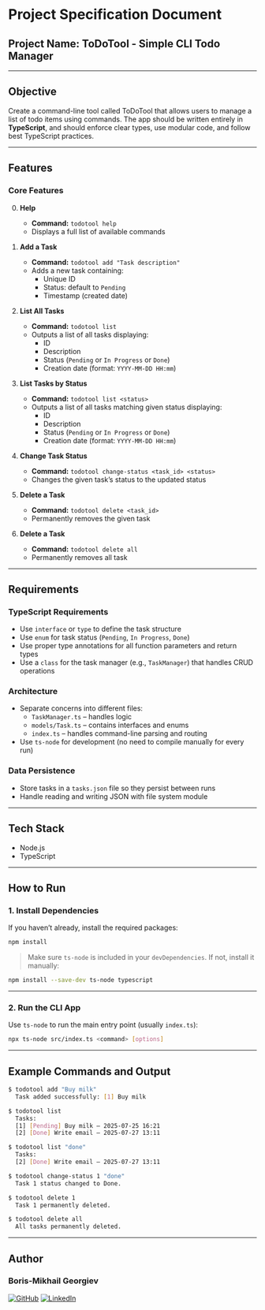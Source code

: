 # Project Specification Document

## Project Name: **ToDoTool - Simple CLI Todo Manager**

---

## Objective

Create a command-line tool called ToDoTool that allows users to manage a list of todo items using commands. The app should be written entirely in **TypeScript**, and should enforce clear types, use modular code, and follow best TypeScript practices.

---

## Features

### Core Features

0. **Help**
   - **Command:** `todotool help`
   - Displays a full list of available commands

1. **Add a Task**
   - **Command:** `todotool add "Task description"`
   - Adds a new task containing:
     - Unique ID
     - Status: default to `Pending`
     - Timestamp (created date)

2. **List All Tasks**
   - **Command:** `todotool list`
   - Outputs a list of all tasks displaying:
     - ID
     - Description
     - Status (`Pending` or `In Progress` or `Done`)
     - Creation date (format: `YYYY-MM-DD HH:mm`)

3. **List Tasks by Status**
   - **Command:** `todotool list <status>`
   - Outputs a list of all tasks matching given status displaying:
     - ID
     - Description
     - Status (`Pending` or `In Progress` or `Done`)
     - Creation date (format: `YYYY-MM-DD HH:mm`)

4. **Change Task Status**
   - **Command:** `todotool change-status <task_id> <status>`
   - Changes the given task’s status to the updated status

5. **Delete a Task**
   - **Command:** `todotool delete <task_id>`
   - Permanently removes the given task
  
6. **Delete a Task**
   - **Command:** `todotool delete all`
   - Permanently removes all task

---

## Requirements

### TypeScript Requirements

- Use `interface` or `type` to define the task structure
- Use `enum` for task status (`Pending`, `In Progress`, `Done`)
- Use proper type annotations for all function parameters and return types
- Use a `class` for the task manager (e.g., `TaskManager`) that handles CRUD operations

### Architecture

- Separate concerns into different files:
  - `TaskManager.ts` – handles logic
  - `models/Task.ts` – contains interfaces and enums
  - `index.ts` – handles command-line parsing and routing
- Use `ts-node` for development (no need to compile manually for every run)

### Data Persistence

- Store tasks in a `tasks.json` file so they persist between runs
- Handle reading and writing JSON with file system module


---

## Tech Stack

- Node.js
- TypeScript

---

## How to Run

### 1. **Install Dependencies**

If you haven’t already, install the required packages:

```sh
npm install
```

> Make sure `ts-node` is included in your `devDependencies`. If not, install it manually:

```sh
npm install --save-dev ts-node typescript
```

---

### 2. **Run the CLI App**

Use `ts-node` to run the main entry point (usually `index.ts`):

```sh
npx ts-node src/index.ts <command> [options]
```

---

## Example Commands and Output

```sh
$ todotool add "Buy milk"
  Task added successfully: [1] Buy milk

$ todotool list
  Tasks:
  [1] [Pending] Buy milk — 2025-07-25 16:21
  [2] [Done] Write email — 2025-07-27 13:11

$ todotool list "done"
  Tasks:
  [2] [Done] Write email — 2025-07-27 13:11

$ todotool change-status 1 "done"
  Task 1 status changed to Done.

$ todotool delete 1
  Task 1 permanently deleted.

$ todotool delete all
  All tasks permanently deleted.
```

---

## Author

### Boris-Mikhail Georgiev

[![GitHub](https://img.shields.io/badge/GitHub-100000?style=for-the-badge&logo=github&logoColor=white)](https://github.com/borismikhail02)
[![LinkedIn](https://img.shields.io/badge/LinkedIn-0A66C2?style=for-the-badge&logo=linkedin&logoColor=white)](https://www.linkedin.com/in/boris-mikhail-georgiev/)